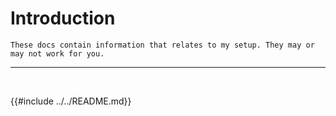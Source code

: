 # Introduction

```admonish warning
These docs contain information that relates to my setup. They may or may not work for you.
```

---
<br />

{{#include ../../README.md}}
